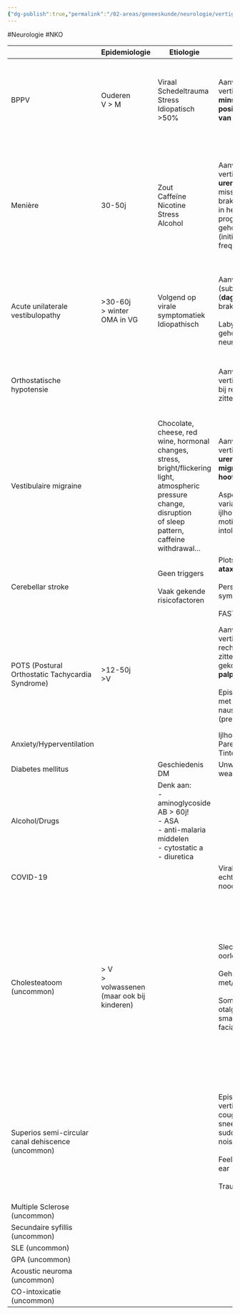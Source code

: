 ```yaml
---
{"dg-publish":true,"permalink":"/02-areas/geneeskunde/neurologie/vertigo/","noteIcon":"","created":"2024-11-24T10:55:30.570+01:00","updated":"2024-12-31T16:51:48.965+01:00"}
---
```


#Neurologie #NKO 


|                                                    | Epidemiologie                                  | Etiologie                                                                                                                                                                     | Kliniek                                                                                                                                                     | Diagnostiek                                                                                                                                                                                                                                                        | Behandeling                                                                                                          | Prognose                                                                                                                                                                             | CAVE                                                                                                        |
| -------------------------------------------------- | ---------------------------------------------- | ----------------------------------------------------------------------------------------------------------------------------------------------------------------------------- | ----------------------------------------------------------------------------------------------------------------------------------------------------------- | ------------------------------------------------------------------------------------------------------------------------------------------------------------------------------------------------------------------------------------------------------------------ | -------------------------------------------------------------------------------------------------------------------- | ------------------------------------------------------------------------------------------------------------------------------------------------------------------------------------ | ----------------------------------------------------------------------------------------------------------- |
| BPPV                                               | Ouderen  <br>V > M                             | Viraal  <br>Schedeltrauma  <br>Stress  <br>Idiopatisch >50%                                                                                                                   | Aanvallen van vertigo **(secs - mins)** bij **positieverandering van het hoofd**                                                                            | Dix-Hallpike test → positief bij vertigo + nystagmus (latentie > 5 secs)                                                                                                                                                                                           | Epley-maneuver (max 1x herhalen na > 1w)  <br>  <br>Onvoldoende baat: overweeg zelfstandige vestibulaire revalidatie |                                                                                                                                                                                      | Heroverweeg diagnose bij klachten > 1m                                                                      |
| Menière                                            | 30-50j                                         | Zout  <br>Caffeïne  <br>Nicotine  <br>Stress  <br>Alcohol                                                                                                                     | Aanvallen van vertigo **(mins - uren)** met misselijkheid & braken, vol gevoel in het oor, tinnitus, progressief gehoorsverlies (initieel >> low frequency) | Vaak normale kliniek  <br>  <br>Ev positieve Romberg of nystagmus aanwezig  <br>  <br>Rinne/Weber: sensorineural hearing loss                                                                                                                                      | Betahistine  <br>Anti-emetica  <br>Benzodiazepines                                                                   | Beloop wisselt maar aanvalsfrequentie ↓ over jaren heen  <br>  <br>85% spontane remissie in 5-10j  <br>  <br>Gehoorverlies initieel reversibel, maar na meerdere aanvallen permanent |                                                                                                             |
| Acute unilaterale vestibulopathy                   | >30-60j  <br>> winter  <br>OMA in VG           | Volgend op virale symptomatiek  <br>Idiopathisch                                                                                                                              | Aanvallen van (sub)acute vertigo (**dagen**) met braken & zweten  <br>  <br>Labyrinthitis -> gehoorsverlies =/= neuritis vestibularis                       | Horizontale nystagmus (naar gezonde kant)  <br>  <br>Gangproblemen & valneiging (pathologische kant)                                                                                                                                                               | Betahistine  <br>Anti-emetica                                                                                        | Bijna altijd spontane remissie binnen 4-6 weken                                                                                                                                      | Suspected mastoiditis? -> CT                                                                                |
| Orthostatische hypotensie                          |                                                |                                                                                                                                                                               | Aanvallen van vertigo **< 1 mins**, bij rechtkomen **<** zitten of liggen                                                                                   | Tilt-table testing:  <br>↓ syst BP >20 mmHg / diast >10 mmHg na 3/5 minuten liggen                                                                                                                                                                                 | Plots houdingsverandering vermijden  <br>  <br>Bij hypertensie BD controleren                                        |                                                                                                                                                                                      |                                                                                                             |
| Vestibulaire migraine                              |                                                | Chocolate, cheese, red wine, hormonal  <br>changes, stress, bright/flickering light,  <br>atmospheric pressure change, disruption  <br>of sleep pattern, caffeine withdrawal… | Aanvallen van vertigo gedurende **uren, met/zonder migraine-hoofdpijn**  <br>  <br>Aspect vertigo variabel: ijlhoofdigheid, motion intolerance…             |                                                                                                                                                                                                                                                                    | Overweeg anti-emeticum  <br>  <br>Migraine behandeling                                                               | Beloop op de lange termijn is niet goed bekend                                                                                                                                       |                                                                                                             |
| Cerebellar stroke                                  |                                                | Geen triggers  <br>  <br>Vaak gekende risicofactoren                                                                                                                          | Plots opgekomen **ataxie & vertigo**  <br>  <br>Persisterende symptomen  <br>  <br>FAST                                                                     |                                                                                                                                                                                                                                                                    |                                                                                                                      |                                                                                                                                                                                      |                                                                                                             |
| POTS (Postural Orthostatic Tachycardia Syndrome)   | >12-50j  <br>>V                                |                                                                                                                                                                               | Aanvallen van vertigo bij rechtkomen < zitten of liggen, gekoppeld met **palpitaties**  <br>  <br>Episodes transient, met fatigue, nausea, (pre-)syncope    | Tilt-table testing  <br>  <br>> 30bpm stijging  <br>> 120 bpm  <br>+ postural symptoms  <br>  <br>Uitsluiting van orthostatische hypotensie!                                                                                                                       |                                                                                                                      |                                                                                                                                                                                      |                                                                                                             |
| Anxiety/Hyperventilation                           |                                                |                                                                                                                                                                               | Ijlhoofdigheid  <br>Paresthesiën  <br>Tintelingen                                                                                                           |                                                                                                                                                                                                                                                                    |                                                                                                                      |                                                                                                                                                                                      |                                                                                                             |
| Diabetes mellitus                                  |                                                | Geschiedenis DM                                                                                                                                                               | Unwell, clammy, weak…                                                                                                                                       | Serumglucose                                                                                                                                                                                                                                                       |                                                                                                                      |                                                                                                                                                                                      |                                                                                                             |
| Alcohol/Drugs                                      |                                                | Denk aan:  <br>- aminoglycoside AB > 60j!  <br>- ASA  <br>- anti-malaria middelen  <br>- cytostatic a  <br>- diuretica                                                        |                                                                                                                                                             |                                                                                                                                                                                                                                                                    |                                                                                                                      |                                                                                                                                                                                      |                                                                                                             |
| COVID-19                                           |                                                |                                                                                                                                                                               | Virale symptomen echter niet noodzakelijk                                                                                                                   | RT-PCR  <br>  <br>Resp oz ev pos                                                                                                                                                                                                                                   |                                                                                                                      |                                                                                                                                                                                      |                                                                                                             |
| Cholesteatoom (uncommon)                           | > V  <br>> volwassenen (maar ook bij kinderen) |                                                                                                                                                                               | Slecht ruikende oorloop  <br>  <br>Gehoorsverlies met/zonder tinnitus  <br>  <br>Soms: vertigo, otalgie, smaakverandering, facial weakness                  | Otoscopie  <br>-> massa van keratine te zien met/zonder perforatie trommelvlies  <br>-> ingroei epitheel achterste helpt trommelvies  <br>  <br>Audiogram:  <br>-> gehoorsverlies > 50-60dB (vaak langdurig =/= OMA)  <br>  <br>CT-scan of chirurgische exploratie | Afwachtende aanpak met neusspray & AB  <br>  <br>Operatie                                                            |                                                                                                                                                                                      | Recidiverende otitiden, operaties aan het oor en gehoorsverlies zijn alarmsymptomen voor een choleastatoom! |
| Superios semi-circular canal dehiscence (uncommon) |                                                |                                                                                                                                                                               | Episodes van vertigo met coughing, sneezing, straining, sudden loud noise/hyperacusis  <br>  <br>Feeling of blocked ear  <br>  <br>Trauma?                  | Audiogram  <br>  <br>CT-scan petrous temporal bones  <br>  <br>Vestibular evoked myogenic potential  <br>  <br>Acoustic reflexes normal                                                                                                                            |                                                                                                                      |                                                                                                                                                                                      |                                                                                                             |
| Multiple Sclerose (uncommon)                       |                                                |                                                                                                                                                                               |                                                                                                                                                             |                                                                                                                                                                                                                                                                    |                                                                                                                      |                                                                                                                                                                                      |                                                                                                             |
| Secundaire syfillis (uncommon)                     |                                                |                                                                                                                                                                               |                                                                                                                                                             |                                                                                                                                                                                                                                                                    |                                                                                                                      |                                                                                                                                                                                      |                                                                                                             |
| SLE (uncommon)                                     |                                                |                                                                                                                                                                               |                                                                                                                                                             |                                                                                                                                                                                                                                                                    |                                                                                                                      |                                                                                                                                                                                      |                                                                                                             |
| GPA (uncommon)                                     |                                                |                                                                                                                                                                               |                                                                                                                                                             |                                                                                                                                                                                                                                                                    |                                                                                                                      |                                                                                                                                                                                      |                                                                                                             |
| Acoustic neuroma (uncommon)                        |                                                |                                                                                                                                                                               |                                                                                                                                                             | MRI                                                                                                                                                                                                                                                                |                                                                                                                      |                                                                                                                                                                                      |                                                                                                             |
| CO-intoxicatie (uncommon)                          |                                                |                                                                                                                                                                               |                                                                                                                                                             |                                                                                                                                                                                                                                                                    |                                                                                                                      |                                                                                                                                                                                      |                                                                                                             |

